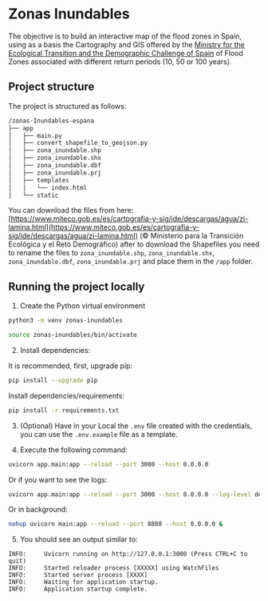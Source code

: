 # Zonas Inundables

The objective is to build an interactive map of the flood zones in Spain, using as a basis the Cartography and GIS offered by the [Ministry for the Ecological Transition and the Demographic Challenge of Spain](https://www.miteco.gob.es/es/cartografia-y-sig/ide/descargas/agua/zi-lamina.html) of Flood Zones associated with different return periods (10, 50 or 100 years).

## Project structure

The project is structured as follows:

```txt
/zonas-Inundables-espana
├── app
│   ├── main.py
│   ├── convert_shapefile_to_geojson.py
│   ├── zona_inundable.shp
│   ├── zona_inundable.shx
│   ├── zona_inundable.dbf
│   ├── zona_inundable.prj
│   ├── templates
│   │   └── index.html
│   └── static
```

You can download the files from here: [https://www.miteco.gob.es/es/cartografia-y-sig/ide/descargas/agua/zi-lamina.html](https://www.miteco.gob.es/es/cartografia-y-sig/ide/descargas/agua/zi-lamina.html) (© Ministerio para la Transición Ecológica y el Reto Demográfico) after to download the Shapefiles you need to rename the files to `zona_inundable.shp`, `zona_inundable.shx`, `zona_inundable.dbf`, `zona_inundable.prj` and place them in the `/app` folder.

## Running the project locally

1. Create the Python virtual environment

```sh
python3 -m venv zonas-inundables
```

```sh
source zonas-inundables/bin/activate
```

2. Install dependencies:

It is recommended, first, upgrade pip:
```sh
pip install --upgrade pip
```

Install dependencies/requirements:
```sh
pip install -r requirements.txt
```

3. (Optional) Have in your Local the `.env` file created with the credentials, you can use the `.env.example` file as a template.

4. Execute the following command:

```sh
uvicorn app.main:app --reload --port 3000 --host 0.0.0.0
```

Or if you want to see the logs:

```sh
uvicorn app.main:app --reload --port 3000 --host 0.0.0.0 --log-level debug
```

Or in background:

```sh
nohup uvicorn main:app --reload --port 8888 --host 0.0.0.0 &
```

5. You should see an output similar to:

```
INFO:     Uvicorn running on http://127.0.0.1:3000 (Press CTRL+C to quit)
INFO:     Started reloader process [XXXXX] using WatchFiles
INFO:     Started server process [XXXX]
INFO:     Waiting for application startup.
INFO:     Application startup complete.
```